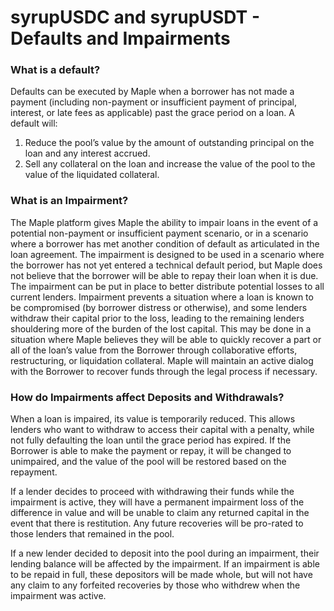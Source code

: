 # syrupUSDC and syrupUSDT - Defaults and Impairments

### What is a default?

Defaults can be executed by Maple when a borrower has not made a payment (including non-payment or insufficient payment of principal, interest, or late fees as applicable) past the grace period on a loan. A default will:

1. Reduce the pool’s value by the amount of outstanding principal on the loan and any interest accrued.
2. Sell any collateral on the loan and increase the value of the pool to the value of the liquidated collateral.

### What is an Impairment?

The Maple platform gives Maple the ability to impair loans in the event of a potential non-payment or insufficient payment scenario, or in a scenario where a borrower has met another condition of default as articulated in the loan agreement. The impairment is designed to be used in a scenario where the borrower has not yet entered a technical default period, but Maple does not believe that the borrower will be able to repay their loan when it is due. The impairment can be put in place to better distribute potential losses to all current lenders. Impairment prevents a situation where a loan is known to be compromised (by borrower distress or otherwise), and some lenders withdraw their capital prior to the loss, leading to the remaining lenders shouldering more of the burden of the lost capital. This may be done in a situation where Maple believes they will be able to quickly recover a part or all of the loan’s value from the Borrower through collaborative efforts, restructuring, or liquidation collateral. Maple will maintain an active dialog with the Borrower to recover funds through the legal process if necessary.

### How do Impairments affect Deposits and Withdrawals?

When a loan is impaired, its value is temporarily reduced. This allows lenders who want to withdraw to access their capital with a penalty, while not fully defaulting the loan until the grace period has expired. If the Borrower is able to make the payment or repay, it will be changed to unimpaired, and the value of the pool will be restored based on the repayment.

If a lender decides to proceed with withdrawing their funds while the impairment is active, they will have a permanent impairment loss of the difference in value and will be unable to claim any returned capital in the event that there is restitution. Any future recoveries will be pro-rated to those lenders that remained in the pool.

If a new lender decided to deposit into the pool during an impairment, their lending balance will be affected by the impairment. If an impairment is able to be repaid in full, these depositors will be made whole, but will not have any claim to any forfeited recoveries by those who withdrew when the impairment was active.
